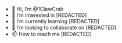 - 👋 Hi, I’m @1ClawCrab
- 👀 I’m interested in [REDACTED]
- 🌱 I’m currently learning [REDACTED]
- 💞️ I’m looking to collaborate on [REDACTED]
- 📫 How to reach me [REDACTED]
